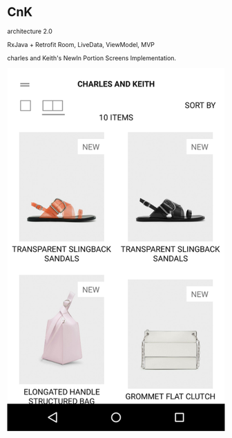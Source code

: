 # CnK
architecture 2.0

RxJava + Retrofit
Room, LiveData, ViewModel, MVP

charles and Keith's NewIn Portion Screens Implementation.

![alt text](https://github.com/yepyaesonetun/CnK/blob/master/list.png)
